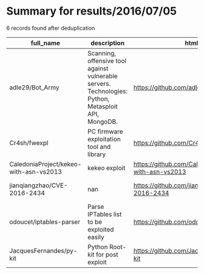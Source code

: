 
# Summary for results/2016/07/05
    
6 records found after deduplication

| full_name | description | html_url | matched_list | matched_count | pushed_at | size | stargazers_count | language | forks_count | vul_ids |
|----------------------------------------|-----------------------------------------------------------------------------------------------------|-----------------------------------------------------------|----------------------------------|-----------------|---------------------------|--------|--------------------|------------|---------------|-------------------|
| adle29/Bot_Army | Scanning, offensive tool against vulnerable servers. Technologies: Python, Metasploit API, MongoDB. | https://github.com/adle29/Bot_Army | ['metasploit module OR payload'] | 1 | 2016-07-05 04:05:28+00:00 | 1473 | 20 | Python | 20 | [] |
| Cr4sh/fwexpl | PC firmware exploitation tool and library | https://github.com/Cr4sh/fwexpl | ['exploit'] | 1 | 2016-07-05 05:51:12+00:00 | 2194 | 200 | C++ | 61 | [] |
| CaledoniaProject/kekeo-with-asn-vs2013 | kekeo exploit | https://github.com/CaledoniaProject/kekeo-with-asn-vs2013 | ['exploit'] | 1 | 2016-07-05 05:24:32+00:00 | 1762 | 2 | C | 0 | [] |
| jianqiangzhao/CVE-2016-2434 | nan | https://github.com/jianqiangzhao/CVE-2016-2434 | ['cve-2'] | 1 | 2016-07-05 10:46:57+00:00 | 12 | 51 | C | 18 | ['CVE-2016-2434'] |
| odoucet/iptables-parser | Parse IPTables list to be exploited easily | https://github.com/odoucet/iptables-parser | ['exploit'] | 1 | 2016-07-05 17:06:48+00:00 | 0 | 0 | | 0 | [] |
| JacquesFernandes/py-kit | Python Root-kit for post exploit | https://github.com/JacquesFernandes/py-kit | ['exploit'] | 1 | 2016-07-05 17:51:14+00:00 | 1 | 0 | | 7 | [] |
